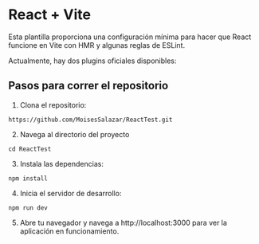 # React + Vite

Esta plantilla proporciona una configuración mínima para hacer que React funcione en Vite con HMR y algunas reglas de ESLint.

Actualmente, hay dos plugins oficiales disponibles:

## Pasos para correr el repositorio

1. Clona el repositorio:
```
https://github.com/MoisesSalazar/ReactTest.git
```
2. Navega al directorio del proyecto
```
cd ReactTest
```

3. Instala las dependencias:
```
npm install
```

4. Inicia el servidor de desarrollo:
```
npm run dev
```

5. Abre tu navegador y navega a http://localhost:3000 para ver la aplicación en funcionamiento.